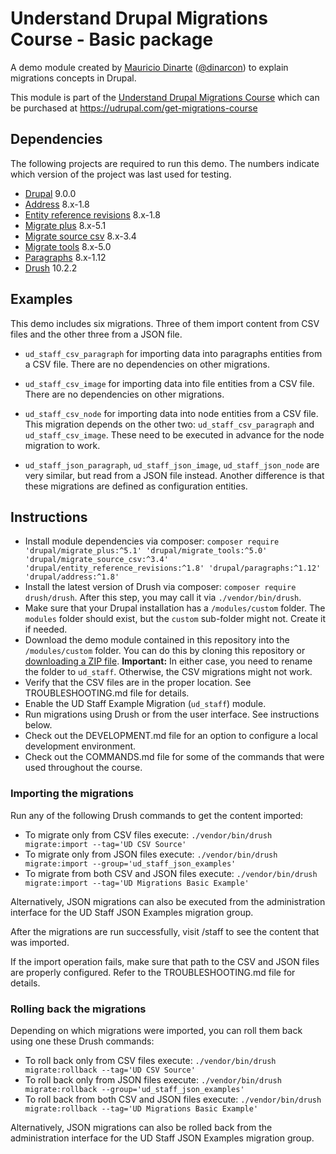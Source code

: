 # Understand Drupal Migrations Course - Basic package

A demo module created by [Mauricio Dinarte](https://www.drupal.org/u/dinarcon) ([@dinarcon](https://twitter.com/dinarcon)) to explain migrations concepts in Drupal.

This module is part of the [Understand Drupal Migrations Course](https://understanddrupal.com/migrations) which can be purchased at https://udrupal.com/get-migrations-course

## Dependencies

The following projects are required to run this demo. The numbers indicate which version of the project was last used for testing.

* [Drupal](https://www.drupal.org/project/drupal) 9.0.0
* [Address](https://www.drupal.org/project/address) 8.x-1.8
* [Entity reference revisions](https://www.drupal.org/project/entity_reference_revisions) 8.x-1.8
* [Migrate plus](https://www.drupal.org/project/migrate_plus) 8.x-5.1
* [Migrate source csv](https://www.drupal.org/project/migrate_source_csv) 8.x-3.4
* [Migrate tools](https://www.drupal.org/project/migrate_tools) 8.x-5.0
* [Paragraphs](https://www.drupal.org/project/paragraphs) 8.x-1.12
* [Drush](https://github.com/drush-ops/drush) 10.2.2

## Examples

This demo includes six migrations. Three of them import content from CSV files and the other three from a JSON file.

* `ud_staff_csv_paragraph` for importing data into paragraphs entities from a CSV file. There are no dependencies on other migrations.
* `ud_staff_csv_image` for importing data into file entities from a CSV file. There are no dependencies on other migrations.
* `ud_staff_csv_node` for importing data into node entities from a CSV file. This migration depends on the other two: `ud_staff_csv_paragraph` and `ud_staff_csv_image`. These need to be executed in advance for the node migration to work.

* `ud_staff_json_paragraph`, `ud_staff_json_image`, `ud_staff_json_node` are very similar, but read from a JSON file instead. Another difference is that these migrations are defined as configuration entities.

## Instructions

* Install module dependencies via composer: `composer require 'drupal/migrate_plus:^5.1' 'drupal/migrate_tools:^5.0' 'drupal/migrate_source_csv:^3.4' 'drupal/entity_reference_revisions:^1.8' 'drupal/paragraphs:^1.12' 'drupal/address:^1.8'`
* Install the latest version of Drush via composer: `composer require drush/drush`. After this step, you may call it via `./vendor/bin/drush`.
* Make sure that your Drupal installation has a `/modules/custom` folder. The `modules` folder should exist, but the `custom` sub-folder might not. Create it if needed.
* Download the demo module contained in this repository into the `/modules/custom` folder. You can do this by cloning this repository or [downloading a ZIP file](https://github.com/dinarcon/drupal_migrations_basic/archive/main.zip). **Important:** In either case, you need to rename the folder to `ud_staff`. Otherwise, the CSV migrations might not work.
* Verify that the CSV files are in the proper location. See TROUBLESHOOTING.md file for details.
* Enable the UD Staff Example Migration (`ud_staff`) module.
* Run migrations using Drush or from the user interface. See instructions below.
* Check out the DEVELOPMENT.md file for an option to configure a local development environment.
* Check out the COMMANDS.md file for some of the commands that were used throughout the course.

### Importing the migrations

Run any of the following Drush commands to get the content imported:

* To migrate only from CSV files execute: `./vendor/bin/drush migrate:import --tag='UD CSV Source'`
* To migrate only from JSON files execute: `./vendor/bin/drush migrate:import --group='ud_staff_json_examples'`
* To migrate from both CSV and JSON files execute: `./vendor/bin/drush migrate:import --tag='UD Migrations Basic Example'`

Alternatively, JSON migrations can also be executed from the administration interface for the UD Staff JSON Examples migration group.

After the migrations are run successfully, visit /staff to see the content that was imported.


If the import operation fails, make sure that path to the CSV and JSON files are properly configured. Refer to the TROUBLESHOOTING.md file for details.

### Rolling back the migrations


Depending on which migrations were imported, you can roll them back using one these Drush commands:

* To roll back only from CSV files execute: `./vendor/bin/drush migrate:rollback --tag='UD CSV Source'`
* To roll back only from JSON files execute: `./vendor/bin/drush migrate:rollback --group='ud_staff_json_examples'`
* To roll back from both CSV and JSON files execute: `./vendor/bin/drush migrate:rollback --tag='UD Migrations Basic Example'`

Alternatively, JSON migrations can also be rolled back from the administration interface for the UD Staff JSON Examples migration group.
